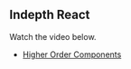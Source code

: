 ## Indepth React

Watch the video below. 

* [Higher Order Components](https://courses.reach.tech/courses/250055/lectures/3897338)